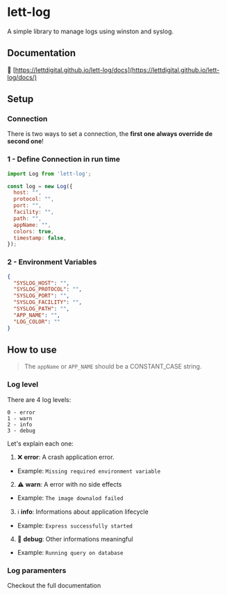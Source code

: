 # lett-log

A simple library to manage logs using winston and syslog.

## Documentation

:blue_book: [https://lettdigital.github.io/lett-log/docs](https://lettdigital.github.io/lett-log/docs/)

## Setup

### Connection

There is two ways to set a connection, the **first one always override de second one**!

### 1 - Define Connection in run time

```js
import Log from 'lett-log';

const log = new Log({
  host: "",
  protocol: "",
  port: "",
  facility: "",
  path: "",
  appName: "",
  colors: true,
  timestamp: false,
});
```

### 2 - Environment Variables

```json
{
  "SYSLOG_HOST": "",
  "SYSLOG_PROTOCOL": "",
  "SYSLOG_PORT": "",
  "SYSLOG_FACILITY": "",
  "SYSLOG_PATH": "",
  "APP_NAME": "",
  "LOG_COLOR": ""
}
```

## How to use

> The `appName` or `APP_NAME` should be a CONSTANT_CASE string.

### Log level

There are 4 log levels:
```
0 - error
1 - warn
2 - info
3 - debug
```

Let's explain each one:
1. :x: **error**: A crash application error.
  - Example: `Missing required environment variable`
2. :warning: **warn**: A error with no side effects
  - Example: `The image downalod failed`
3. :information_source: **info**: Informations about application lifecycle
  - Example: `Express successfully started`
4. :large_blue_diamond: **debug**: Other informations meaningful
  - Example: `Running query on database`

### Log paramenters

Checkout the full documentation

